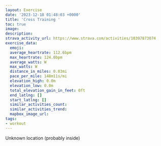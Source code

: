 ```yaml
---
layout: Exercise
date: '2023-12-18 01:48:03 +0000'
title: 'Cross Training '
toc: true
image:
description:
strava_activity_url: https://www.strava.com/activities/10397873074
exercise_data:
  emoji:
  average_heartrate: 112.6bpm
  max_heartrate: 124.0bpm
  average_watts: W
  max_watts: W
  distance_in_miles: 0.03mi
  pace_per_mile: 148m11s/mi
  elevation_high: 0.0m
  elevation_low: 0.0m
  total_elevation_gain_in_feet: 0ft
  end_latlng: []
  start_latlng: []
  similar_activities_count:
  similar_activities_trend:
  mapbox_image_url:
tags:
- workout
---
```




Unknown location (probably inside)

